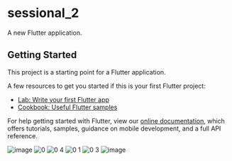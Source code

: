 # sessional_2

A new Flutter application.

## Getting Started

This project is a starting point for a Flutter application.

A few resources to get you started if this is your first Flutter project:

- [Lab: Write your first Flutter app](https://flutter.dev/docs/get-started/codelab)
- [Cookbook: Useful Flutter samples](https://flutter.dev/docs/cookbook)

For help getting started with Flutter, view our
[online documentation](https://flutter.dev/docs), which offers tutorials,
samples, guidance on mobile development, and a full API reference.

![image](https://user-images.githubusercontent.com/72137787/117550000-1e2f6d00-b057-11eb-99bb-830d953d7381.png)
![0](https://user-images.githubusercontent.com/72137787/117550026-5171fc00-b057-11eb-9ac6-bca827a9b653.PNG)
![0 4](https://user-images.githubusercontent.com/72137787/117550037-6189db80-b057-11eb-9e7c-bccb9861f047.PNG)
![0 1](https://user-images.githubusercontent.com/72137787/117550043-6d759d80-b057-11eb-95ca-a0d06dd975f6.PNG)
![0 3](https://user-images.githubusercontent.com/72137787/117550053-79615f80-b057-11eb-82c7-ed43b2e15597.PNG)
![image](https://user-images.githubusercontent.com/72137787/117550128-f2f94d80-b057-11eb-9e93-6f53ee647f99.png)